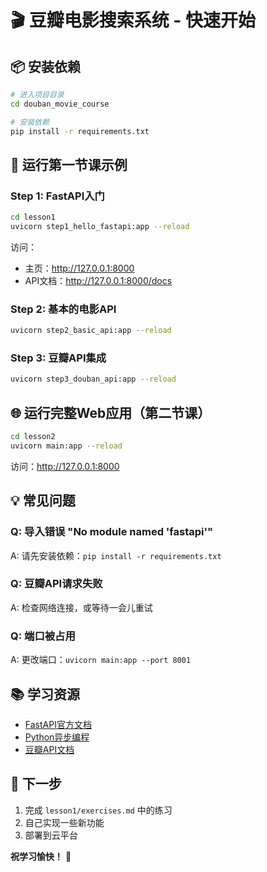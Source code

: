 # 🎬 豆瓣电影搜索系统 - 快速开始

## 📦 安装依赖

```bash
# 进入项目目录
cd douban_movie_course

# 安装依赖
pip install -r requirements.txt
```

## 🚀 运行第一节课示例

### Step 1: FastAPI入门

```bash
cd lesson1
uvicorn step1_hello_fastapi:app --reload
```

访问：
- 主页：http://127.0.0.1:8000
- API文档：http://127.0.0.1:8000/docs

### Step 2: 基本的电影API

```bash
uvicorn step2_basic_api:app --reload
```

### Step 3: 豆瓣API集成

```bash
uvicorn step3_douban_api:app --reload
```

## 🌐 运行完整Web应用（第二节课）

```bash
cd lesson2
uvicorn main:app --reload
```

访问：http://127.0.0.1:8000

## 💡 常见问题

### Q: 导入错误 "No module named 'fastapi'"
A: 请先安装依赖：`pip install -r requirements.txt`

### Q: 豆瓣API请求失败
A: 检查网络连接，或等待一会儿重试

### Q: 端口被占用
A: 更改端口：`uvicorn main:app --port 8001`

## 📚 学习资源

- [FastAPI官方文档](https://fastapi.tiangolo.com/zh/)
- [Python异步编程](https://docs.python.org/zh-cn/3/library/asyncio.html)
- [豆瓣API文档](https://douban-api-docs.zce.me/)

## 🎯 下一步

1. 完成 `lesson1/exercises.md` 中的练习
2. 自己实现一些新功能
3. 部署到云平台

**祝学习愉快！** 🎉

